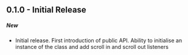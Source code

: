 ## 0.1.0 - Initial Release

##### New

- Initial release. First introduction of public API. Ability to initialise an instance of the class and add scroll in and scroll out listeners